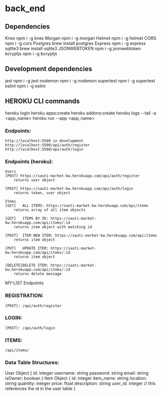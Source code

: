 # back_end

## Dependencies
  Knex
    npm i -g knex
  Morgan
    npm i -g morgan
  Helmet
    npm i -g helmet
  CORS
    npm i -g cors
  Postgres
    brew install postgres
  Express
    npm i -g express
  sqlIte3
    brew install sqlite3
  JSONWEBTOKEN
    npm i -g jsonwebtoken
  bcryptjs
    npm i -g bcryptjs
  
## Development dependencies
  jest
    npm i -g jest
  nodemon
    npm i -g nodemon
  supertest
    npm i -g supertest
  eslint
    npm i -g eslint


## HEROKU CLI commands
heroku login
heroku apps:create
heroku addons:create
heroku logs --tail -a <app_name>
heroku run --app <app_name>

### Endpoints:
    http://localhost:5500 in development
    http://localhost:5500/api/auth/register 
    http://localhost:5500/api/auth/login


### Endpoints (heroku):
    Users
    [POST] https://sauti-market-bw.herokuapp.com/api/auth/register
        returns user object

    [POST] https://sauti-market-bw.herokuapp.com/api/auth/login
        returns token, user object

    Items
    [GET]   ALL ITEMS: https://sauti-market-bw.herokuapp.com/api/items
        returns array of all item objects

    [GET]   ITEMS BY ID: https://sauti-market-bw.herokuapp.com/api/items/:id
        returns item object with matching id

    [POST]  ITEM NEW ITEM: https://sauti-market-bw.herokuapp.com/api/items
        returns item object

    [PUT]   UPDATE ITEM: https://sauti-market-bw.herokuapp.com/api/items/:id
        returns item object

    [DELETE]DELETE ITEM: https://sauti-market-bw.herokuapp.com/api/items/:id
        returns delete message

MY-LIST Endpoints


### REGISTRATION:    
    [POST]: /api/auth/register

### LOGIN:
    [POST]: /api/auth/login

### ITEMS:

    /api/items/


### Data Table Structures: 
User Object
{
  id: integer
  username: string
  password: string 
  email: string
  isOwner: boolean
}
Item Object
{
  id: integer
  item_name: string
  location: string
  quantity: integer
  price: float
  description: string
  user_id: integer // this references the id in the user table
}


